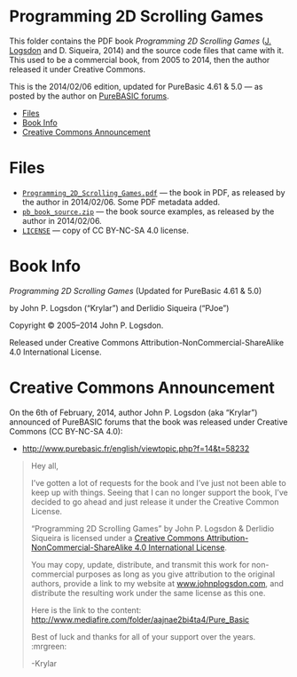 Programming 2D Scrolling Games
==============================

This folder contains the PDF book *Programming 2D Scrolling Games* ([J. Logsdon](http://www.johnplogsdon.com/) and D. Siqueira, 2014) and the source code files that came with it. This used to be a commercial book, from 2005 to 2014, then the author released it under Creative Commons.

This is the 2014/02/06 edition, updated for PureBasic 4.61 & 5.0 — as posted by the author on [PureBASIC forums](http://www.purebasic.fr/english/viewtopic.php?f=14&t=58232).

<!-- #toc -->
-   [Files](#files)
-   [Book Info](#book-info)
-   [Creative Commons Announcement](#creative-commons-announcement)

<!-- /toc -->
Files
=====

-   [`Programming_2D_Scrolling_Games.pdf`](./Programming_2D_Scrolling_Games.pdf) — the book in PDF, as released by the author in 2014/02/06. Some PDF metadata added.
-   [`pb_book_source.zip`](./pb_book_source.zip) — the book source examples, as released by the author in 2014/02/06.
-   [`LICENSE`](./LICENSE) — copy of CC BY-NC-SA 4.0 license.

Book Info
=========

*Programming 2D Scrolling Games* (Updated for PureBasic 4.61 & 5.0)

by John P. Logsdon (“Krylar”) and Derlidio Siqueira (“PJoe”)

Copyright © 2005–2014 John P. Logsdon.

Released under Creative Commons Attribution-NonCommercial-ShareAlike 4.0 International License.

Creative Commons Announcement
=============================

On the 6th of February, 2014, author John P. Logsdon (aka “Krylar”) announced of PureBASIC forums that the book was released under Creative Commons (CC BY-NC-SA 4.0):

-   <http://www.purebasic.fr/english/viewtopic.php?f=14&t=58232>

> Hey all,
>
> I’ve gotten a lot of requests for the book and I’ve just not been able to keep up with things. Seeing that I can no longer support the book, I’ve decided to go ahead and just release it under the Creative Common License.
>
> “Programming 2D Scrolling Games” by John P. Logsdon & Derlidio Siqueira is licensed under a [Creative Commons Attribution-NonCommercial-ShareAlike 4.0 International License](http://creativecommons.org/licenses/by-nc-sa/4.0/deed.en_US).
>
> You may copy, update, distribute, and transmit this work for non-commercial purposes as long as you give attribution to the original authors, provide a link to my website at www.johnplogsdon.com, and distribute the resulting work under the same license as this one.
>
> Here is the link to the content: <http://www.mediafire.com/folder/aajnae2bi4ta4/Pure_Basic>
>
> Best of luck and thanks for all of your support over the years. :mrgreen:
>
> -Krylar
